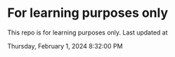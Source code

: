 # For learning purposes only
This repo is for learning purposes only.
Last updated at

Thursday, February 1, 2024 8:32:00 PM

